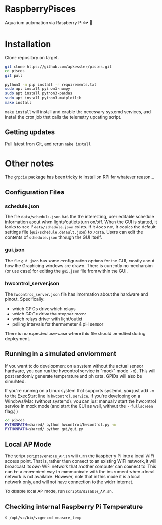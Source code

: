# RaspberryPisces
Aquarium automation via Raspberry Pi 🐟 🐠 
 
# Installation

Clone repository on target.

```bash
git clone https://github.com/apkessler/pisces.git
cd pisces
git pull

python3 -m pip install -r requirements.txt
sudo apt install python3-numpy
sudo apt install python3-pandas
sudo apt install python3-matplotlib
make install
```

`make install` will install and enable the necessary systemd services, and install the cron job that calls the
telemetry updating script.

## Getting updates
Pull latest from Git, and rerun `make install`

# Other notes
The `grpcio` package has been tricky to install on RPi for whatever reason...

## Configuration Files

### schedule.json

The file `data/schedule.json` has the the interesting, user editable schedule information about when lights/outlets turn
on/off. When the GUI is started, it looks to see if `data/schedule.json` exists. If it does not, it copies the default
settings file (`gui/schedule.default.json`) to `/data`. Users can edit the contents of `schedule.json` through the GUI
itself.

### gui.json
The file `gui.json` has some configuration options for the GUI, mostly about how the Graphicing windows are drawn. There
is currently no mechansim (or use case) for editing the `gui.json` file from within the GUI.

### hwcontrol_server.json

The `hwcontrol_server.json` file has information about the hardware and pinout. Specifically:
- which GPIOs drive which relays
- which GPIOs drive the stepper motor
- which relays driver with light/outlet
- polling intervals for thermometer & pH sensor

There is no expected use-case where this file should be edited during deployment.

## Running in a simulated enviornment
If you want to do development on a system without the actual sensor hardware, you can run the hwcontrol service in
"mock" mode (`-m`). This will post randomly generate temperature and ph data. GPIOs will also be simulated.

If you're running on a Linux system that supports systemd, you just add `-m` to the ExecStart line in `hwcontrol.service`.
If you're developing on a Windows/Mac (without systemd), you can just manually start the hwcontrol service in mock mode
(and start the GUI as well, without the `--fullscreen` flag.)
)
```bash
cd pisces
PYTHONPATH=shared/ python hwcontrol/hwcontrol.py -m
PYTHONPATH=shared/ python gui/gui.py
```

## Local AP Mode

The script `scripts/enable_AP.sh` will turn the Raspberry Pi into a local WiFi access point. That is, rather then connect
to an existing WiFi network, it will broadcast its *own* WiFi network that another computer can connect to.
This can be a convenient way to communicate with the instrument when a local network is not available. However, note that in
this mode it is a local network only, and will not have connection to the wider internet.

To disable local AP mode, run `scripts/disable_AP.sh`.

## Checking internal Raspberry Pi Temperature
```bash
$ /opt/vc/bin/vcgencmd measure_temp
```
